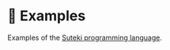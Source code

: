 # 📝 Examples
Examples of the [Suteki programming language](https://github.com/suteki-lang/compiler).